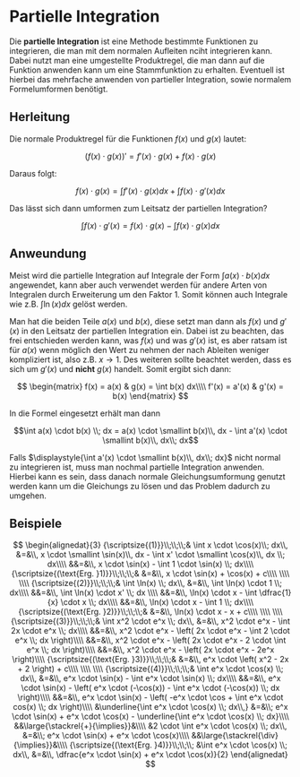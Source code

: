 # Partielle Integration

Die **partielle Integration** ist eine Methode bestimmte Funktionen zu integrieren, die man mit dem normalen Aufleiten nciht integrieren kann. Dabei nutzt man eine umgestellte Produktregel, die man dann auf die Funktion anwenden kann um eine Stammfunktion zu erhalten. Eventuell ist hierbei das mehrfache anwenden von partieller Integration, sowie normalem Formelumformen benötigt.

## Herleitung

Die normale Produktregel für die Funktionen $f(x)$ und $g(x)$ lautet:

$$\left( f(x) \cdot g(x) \right)' = f'(x) \cdot g(x) + f(x) \cdot g(x)$$

Daraus folgt:

$$f(x) \cdot g(x) = \int f'(x) \cdot g(x) dx + \int f(x) \cdot g'(x) dx$$

Das lässt sich dann umformen zum Leitsatz der partiellen Integration?

$$\int f(x) \cdot g'(x) = f(x) \cdot g(x) - \int f(x) \cdot g(x) dx$$

## Anweundung

Meist wird die partielle Integration auf Integrale der Form $\displaystyle{\int a(x) \cdot b(x) dx}$ angewendet, kann aber auch verwendet werden für andere Arten von Integralen durch Erweiterung um den Faktor 1. Somit können auch Integrale wie z.B. $\displaystyle{\int \ln(x) dx}$ gelöst werden.

Man hat die beiden Teile $a(x)$ und $b(x)$, diese setzt man dann als $f(x)$ und $g'(x)$ in den Leitsatz der partiellen Integration ein. Dabei ist zu beachten, das frei entschieden werden kann, was $f(x)$ und was $g'(x)$ ist, es aber ratsam ist für $a(x)$ wenn möglich den Wert zu nehmen der nach Ableiten weniger kompliziert ist, also z.B. $x \rightarrow 1$. Des weiteren sollte beachtet werden, dass es sich um $g'(x)$ und **nicht** $g(x)$ handelt. Somit ergibt sich dann:

$$
\begin{matrix}
f(x)  =  a(x) &  g(x) = \int b(x) dx\\\\
f'(x) = a'(x) & g'(x) = b(x)
\end{matrix}
$$

In die Formel eingesetzt erhält man dann

$$\int a(x) \cdot b(x) \\; dx = a(x) \cdot \smallint b(x)\\, dx - \int a'(x) \cdot \smallint b(x)\\, dx\\; dx$$

Falls $\displaystyle{\int a'(x) \cdot \smallint b(x)\\, dx\\; dx}$ nicht normal zu integrieren ist, muss man nochmal partielle Integration anwenden. Hierbei kann es sein, dass danach normale Gleichungsumformung genutzt werden kann um die Gleichungs zu lösen und das Problem dadurch zu umgehen.

## Beispiele

$$
\begin{alignedat}{3}
{\scriptsize{(1)}}\\;\\;\\;&
\int x \cdot \cos(x)\\; dx\\, &=&\\, x \cdot \smallint \sin(x)\\, dx - \int x' \cdot \smallint \cos(x)\\, dx \\; dx\\\\
                             &&=&\\, x \cdot \sin(x) - \int 1 \cdot \sin(x) \\; dx\\\\
{\scriptsize{(\text{Erg. }1)}}\\;\\;\\;& &=&\\, x \cdot \sin(x) + \cos(x) + c\\\\
\\\\
\\\\
{\scriptsize{(2)}}\\;\\;\\;&
\int \ln(x) \\; dx\\, &=&\\, \int \ln(x) \cdot 1 \\; dx\\\\
                     &&=&\\, \int \ln(x) \cdot x' \\; dx \\\\
                     &&=&\\, \ln(x) \cdot x - \int \dfrac{1}{x} \cdot x \\; dx\\\\
                     &&=&\\, \ln(x) \cdot x - \int 1 \\; dx\\\\
{\scriptsize{(\text{Erg. }2)}}\\;\\;\\;& &=&\\, \ln(x) \cdot x - x + c\\\\
\\\\
\\\\
{\scriptsize{(3)}}\\;\\;\\;&
\int x^2 \cdot e^x \\; dx\\, &=&\\, x^2 \cdot e^x - \int 2x \cdot e^x \\; dx\\\\
                             &&=&\\, x^2 \cdot e^x - \left( 2x \cdot e^x - \int 2 \cdot e^x \\; dx \right)\\\\
                             &&=&\\, x^2 \cdot e^x - \left( 2x \cdot e^x - 2 \cdot \int e^x \\; dx \right)\\\\
                             &&=&\\, x^2 \cdot e^x - \left( 2x \cdot e^x - 2e^x \right)\\\\
{\scriptsize{(\text{Erg. }3)}}\\;\\;\\;& &=&\\, e^x \cdot \left( x^2 - 2x + 2 \right) + c\\\\
\\\\
\\\\
{\scriptsize{(4)}}\\;\\;\\;&
\int e^x \cdot \cos(x) \\; dx\\, &=&\\, e^x \cdot \sin(x) - \int e^x \cdot \sin(x) \\; dx\\\\
                                &&=&\\, e^x \cdot \sin(x) - \left( e^x \cdot (-\cos(x)) - \int e^x \cdot (-\cos(x)) \\; dx \right)\\\\
                                &&=&\\, e^x \cdot \sin(x) - \left( -e^x \cdot \cos + \int e^x \cdot  cos(x) \\; dx \right)\\\\
&\underline{\int e^x \cdot \cos(x) \\; dx\\,} &=&\\; e^x \cdot \sin(x) + e^x \cdot \cos(x) - \underline{\int e^x \cdot \cos(x) \\; dx}\\\\
                                &&\large{\stackrel{+}{\implies}}&\\\\
&2 \cdot \int e^x \cdot \cos(x) \\; dx\\, &=&\\; e^x \cdot \sin(x) + e^x \cdot \cos(x)\\\\
                                &&\large{\stackrel{\div}{\implies}}&\\\\
{\scriptsize{(\text{Erg. }4)}}\\;\\;\\;
&\int e^x \cdot \cos(x) \\; dx\\, &=&\\, \dfrac{e^x \cdot \sin(x) + e^x \cdot \cos(x)}{2}
\end{alignedat}
$$
